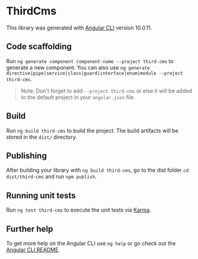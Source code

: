 # ThirdCms

This library was generated with [Angular CLI](https://github.com/angular/angular-cli) version 10.0.11.

## Code scaffolding

Run `ng generate component component-name --project third-cms` to generate a new component. You can also use `ng generate directive|pipe|service|class|guard|interface|enum|module --project third-cms`.
> Note: Don't forget to add `--project third-cms` or else it will be added to the default project in your `angular.json` file. 

## Build

Run `ng build third-cms` to build the project. The build artifacts will be stored in the `dist/` directory.

## Publishing

After building your library with `ng build third-cms`, go to the dist folder `cd dist/third-cms` and run `npm publish`.

## Running unit tests

Run `ng test third-cms` to execute the unit tests via [Karma](https://karma-runner.github.io).

## Further help

To get more help on the Angular CLI use `ng help` or go check out the [Angular CLI README](https://github.com/angular/angular-cli/blob/master/README.md).
